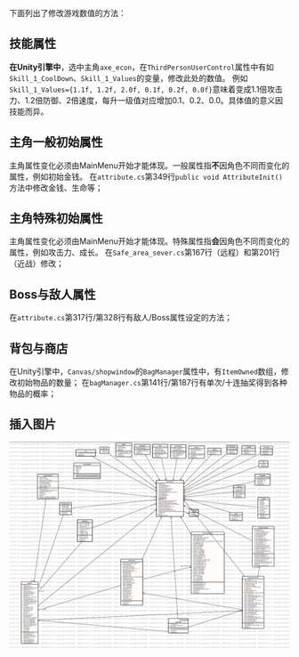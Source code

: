下面列出了修改游戏数值的方法：

## 技能属性

**在Unity引擎中**，选中主角`axe_econ`，在`ThirdPersonUserControl`属性中有如`Skill_1_CoolDown`、`Skill_1_Values`的变量，修改此处的数值。
例如`Skill_1_Values={1.1f, 1.2f, 2.0f, 0.1f, 0.2f, 0.0f}`意味着变成1.1倍攻击力、1.2倍防御、2倍速度，每升一级值对应增加0.1、0.2、0.0。具体值的意义因技能而异。

## 主角一般初始属性

主角属性变化必须由MainMenu开始才能体现。一般属性指**不**因角色不同而变化的属性，例如初始金钱。
在`attribute.cs`第349行`public void AttributeInit()`方法中修改金钱、生命等；

## 主角特殊初始属性

主角属性变化必须由MainMenu开始才能体现。特殊属性指**会**因角色不同而变化的属性，例如攻击力、成长。
在`Safe_area_sever.cs`第167行（远程）和第201行（近战）修改；

## Boss与敌人属性

在`attribute.cs`第317行/第328行有敌人/Boss属性设定的方法；

## 背包与商店

在Unity引擎中，`Canvas/shopwindow`的`BagManager`属性中，有`ItemOwned`数组，修改初始物品的数量；
在`bagManager.cs`第141行/第187行有单次/十连抽奖得到各种物品的概率；

## 插入图片

![design4](/doc/img/design4.png)

